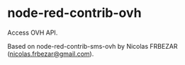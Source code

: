 # node-red-contrib-ovh

Access OVH API.

Based on node-red-contrib-sms-ovh by Nicolas FRBEZAR (nicolas.frbezar@gmail.com).
